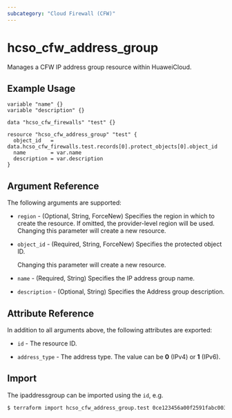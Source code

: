 ```yaml
---
subcategory: "Cloud Firewall (CFW)"
---
```


# hcso_cfw_address_group

Manages a CFW IP address group resource within HuaweiCloud.

## Example Usage

```hcl
variable "name" {}
variable "description" {}

data "hcso_cfw_firewalls" "test" {}

resource "hcso_cfw_address_group" "test" {
  object_id   = data.hcso_cfw_firewalls.test.records[0].protect_objects[0].object_id
  name        = var.name
  description = var.description
}
```

## Argument Reference

The following arguments are supported:

* `region` - (Optional, String, ForceNew) Specifies the region in which to create the resource.
  If omitted, the provider-level region will be used. Changing this parameter will create a new resource.

* `object_id` - (Required, String, ForceNew) Specifies the protected object ID.

  Changing this parameter will create a new resource.

* `name` - (Required, String) Specifies the IP address group name.

* `description` - (Optional, String) Specifies the Address group description.

## Attribute Reference

In addition to all arguments above, the following attributes are exported:

* `id` - The resource ID.

* `address_type` - The address type. The value can be **0** (IPv4) or **1** (IPv6).

## Import

The ipaddressgroup can be imported using the `id`, e.g.

```bash
$ terraform import hcso_cfw_address_group.test 0ce123456a00f2591fabc00385ff1234
```
